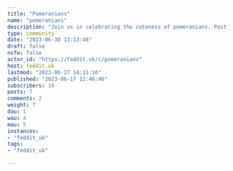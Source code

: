 ```yaml
---
title: "Pomeranians" 
name: "pomeranians"
description: "Join us in celebrating the cuteness of pomeranians. Post your poms and enjoy others’. This is not a place for breeders or sellers."
type: community
date: "2023-06-30 13:13:46"
draft: false
nsfw: false
actor_id: "https://feddit.uk/c/pomeranians"
host: feddit.uk
lastmod: "2023-06-27 14:11:16"
published: "2023-06-17 12:46:46"
subscribers: 10
posts: 7
comments: 2
weight: 7
dau: 1
wau: 4
mau: 5
instances:
- "feddit_uk"
tags: 
- "feddit_uk"

---
```

